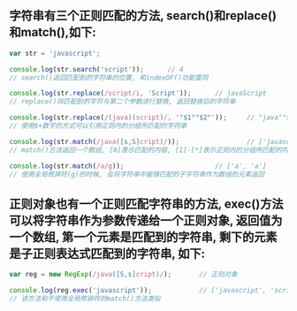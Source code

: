 ## 字符串有三个正则匹配的方法, search()和replace()和match(),如下:
```javascript
var str = 'javascript';

console.log(str.search('script'));		// 4
// search()返回匹配到的字符串的位置, 和indexOF()功能雷同

console.log(str.replace(/script/i, 'Script'));		// javaScript
// replace()将匹配到的字符与第二个参数进行替换, 返回替换后的字符串

console.log(str.replace(/(java)(script)/, '"$1""$2"'));		// "java""script"
// 使用$+数字的方式可以引用正则内的分组所匹配的字符串

console.log(str.match(/java([s,S]cript)/));					// ['javascript', 'script']
// match()方法返回一个数组, [0]表示匹配的内容, [1]-[*]表示正则内的分组所匹配的内容

console.log(str.match(/a/g));						// ['a', 'a']
// 使用全局修辞符(g)的时候, 会将字符串中能够匹配的子字符串作为数组的元素返回
```

## 正则对象也有一个正则匹配字符串的方法, exec()方法可以将字符串作为参数传递给一个正则对象, 返回值为一个数组, 第一个元素是匹配到的字符串, 剩下的元素是子正则表达式匹配到的字符串, 如下:
```javascript
var reg = new RegExp(/java([S,s]cript)/);		// 正则对象

console.log(reg.exec('javascript'));			// ['javascript', 'script']
// 该方法和不使用全局修辞符的match()方法类似
```
